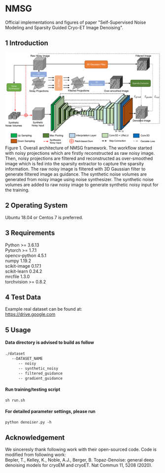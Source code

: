 # NMSG
Official implementations and figures of paper "Self-Supervised Noise Modeling and Sparsity Guided Cryo-ET Image Denoising".
<br>
## 1 Introduction
![Overall architecture](./Figure1.png)
<br>
Figure 1. Overall architecture of NMSG framework. The workflow started with noisy projections which are firstly reconstructed as raw noisy image. Then, noisy projections are filtered and reconstructed as over-smoothed image which is fed into the sparsity extractor to capture the sparsity information. The raw noisy image is filtered with 3D Gaussian filter to generate filtered image as guidance. The synthetic noise volumes are generated from noisy image using noise synthesizer. The synthetic noise volumes are added to raw noisy image to generate synthetic noisy input for the training.
## 2 Operating System
Ubuntu 18.04 or Centos 7 is preferred.
## 3 Requirements
Python >= 3.6.13 <br>
Pytorch >= 1.7.1 <br>
opencv-python 4.5.1 <br>
numpy 1.19.2 <br>
scikit-image 0.17.1 <br>
scikit-learn 0.24.2 <br>
mrcfile 1.3.0 <br>
torchvision >= 0.8.2 <br>
## 4 Test Data
Example real dataset can be found at: <br>
https://drive.google.com
## 5 Usage
#### Data directory is advised to build as follow
```
./dataset
   --DATASET_NAME
      -- noisy
      -- synthetic_noisy
      -- filtered_guidance
      -- gradient_guidance
```
#### Run training/testing script
    sh run.sh
#### For detailed parameter settings, please run
    python denoiser.py -h
## Acknowledgement
We sinceresly thank following work with their open-sourced code. Code is modified from following work: <br>
Bepler, T., Kelley, K., Noble, A.J., Berger, B. Topaz-Denoise: general deep denoising models for cryoEM and cryoET. Nat Commun 11, 5208 (2020).
